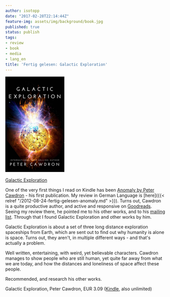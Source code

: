 ```yaml
---
author: isotopp
date: "2017-02-28T22:14:44Z"
feature-img: assets/img/background/book.jpg
published: true
status: publish
tags:
- review
- book
- media
- lang_en
title: 'Fertig gelesen: Galactic Exploration'
---
```

[![](/uploads/2017/02/Screen-Shot-2017-02-28-at-22.06.28-186x300.png)](https://www.amazon.de/Galactic-Exploration-English-Peter-Cawdron-ebook/dp/B008BYN3ZG)

[Galactic Exploration](https://www.amazon.de/Galactic-Exploration-English-Peter-Cawdron-ebook/dp/B008BYN3ZG)

One of the very first things I read on Kindle has been 
[Anomaly by Peter Cawdron](https://www.amazon.de/Anomaly-English-Peter-Cawdron-ebook/dp/B005OJF0ZC) -
his first publication. My review in German Language is
[here]({{< relref "/2012-08-24-fertig-gelesen-anomaly.md" >}}). Turns out,
Cawdron is a quite productive author, and active and responsive on
[Goodreads](https://www.goodreads.com/author/show/5252525.Peter_Cawdron).
Seeing my review there, he pointed me to his other works, and to his
[mailing list](http://wordpress.us3.list-manage.com/subscribe?u=38ce2c9dfccf04083623d9fda&id=66420df0d0).
Through that I found Galactic Exploration and other works by him.

Galactic Exploration is about a set of three long distance exploration
spaceships from Earth, which are sent out to find out why humanity is alone
is space. Turns out, they aren't, in multiple different ways - and that's
actually a problem.

Well written, entertaining, with weird, yet believable characters. Cawdron
manages to show people who are still human, yet quite far away from what we
are today, and how the distances and loneliness of space affect these
people.

Recommended, and research his other works. 

Galactic Exploration, Peter Cawdron, EUR 3.09
([Kindle](https://www.amazon.de/Galactic-Exploration-English-Peter-Cawdron-ebook/dp/B008BYN3ZG),
also unlimited)
